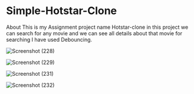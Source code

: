 # Simple-Hotstar-Clone
About This is my Assignment project name Hotstar-clone in this project we can search for any movie and we can see all details about that movie for searching I have used Debouncing.



![Screenshot (228)](https://user-images.githubusercontent.com/104199818/203497830-fa67c1f5-b843-46af-9b52-4bfed5763cf6.png)


![Screenshot (229)](https://user-images.githubusercontent.com/104199818/203498249-4a03fb11-dd5e-40e0-a309-0cb20e80d192.png)


![Screenshot (231)](https://user-images.githubusercontent.com/104199818/203498174-82e382ea-896b-43a7-aab8-ddc42d19358d.png)


![Screenshot (232)](https://user-images.githubusercontent.com/104199818/203498571-e23728ed-a85e-4227-ac3d-9479174241a2.png)

